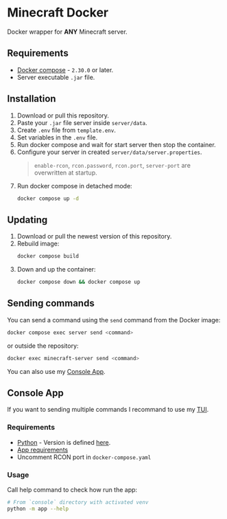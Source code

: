 # Minecraft Docker

Docker wrapper for **ANY** Minecraft server.

## Requirements

- [Docker compose](https://docs.docker.com/compose/) - `2.30.0` or later.
- Server executable `.jar` file.

## Installation

1. Download or pull this repository.
2. Paste your `.jar` file server inside `server/data`.
3. Create `.env` file from `template.env`.
4. Set variables in the `.env` file.
5. Run docker compose and wait for start server then stop the container.
6. Configure your server in created `server/data/server.properties`.
   > `enable-rcon`, `rcon.password`, `rcon.port`, `server-port` are overwritten at startup.
7. Run docker compose in detached mode:
   ```bash
   docker compose up -d
   ```

## Updating

1. Download or pull the newest version of this repository.
2. Rebuild image:
   ```bash
   docker compose build
   ```
3. Down and up the container:
   ```bash
   docker compose down && docker compose up
   ```

## Sending commands

You can send a command using the `send` command from the Docker image:

```bash
docker compose exec server send <command>
```

or outside the repository:

```bash
docker exec minecraft-server send <command>
```

You can also use my [Console App](#console-app).

## Console App

If you want to sending multiple commands I recommand to use my [TUI](https://en.wikipedia.org/wiki/Text-based_user_interface).

### Requirements

- [Python](https://www.python.org/) - Version is defined [here](console/.python-version).
- [App requirements](console/requirements.txt)
- Uncomment RCON port in `docker-compose.yaml`

### Usage

Call help command to check how run the app:

```bash
# From `console` directory with activated venv
python -m app --help
```
